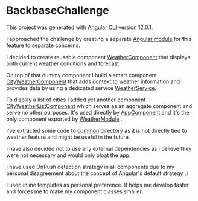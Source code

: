 # BackbaseChallenge

This project was generated with [Angular CLI](https://github.com/angular/angular-cli) version 12.0.1.

I approached the challenge by creating a separate 
[Angular module](./src/app/weather/weather.module.ts) 
for this feature to separate concerns.

I decided to create reusable component [WeatherComponent](./src/app/weather/weather.component.ts)
that displays both current weather conditions and forecast.

On top of that dummy component I build a smart component
[CityWeatherComponent](./src/app/weather/city-weather.component.ts)
that adds context to weather information and provides data
by using a dedicated service [WeatherService](./src/app/weather/weather.service.ts).

To display a list of cities I added yet another component
[CityWeatherListComponent](./src/app/weather/city-weather-list.component.ts)
which serves as an aggregate component and serve no other purposes. 
It's used directly by [AppComponent](./src/app/app.component.ts) and it's the only
component exported by [WeatherModule](./src/app/weather/weather.module.ts) .

I've extracted some code to [common](./src/app/common) directory
as it is not directly tied to weather feature and might be useful
in the future.

I have also decided not to use any external dependencies
as I believe they were not necessary and would only bloat the app.

I have used OnPush detection strategy in all components due to
my personal disagreement about the concept of Angular's default strategy :)

I used inline templates as personal preference. It helps me
develop faster and forces me to make my component classes smaller.
